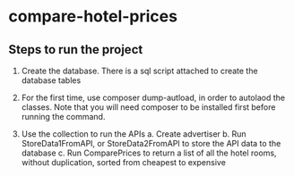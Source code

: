 # compare-hotel-prices

## Steps to run the project

1. Create the database. There is a sql script attached to create the database tables

2. For the first time, use composer dump-autload, in order to autolaod the classes. Note that you will need composer to be installed first before running the command.

3. Use the collection to run the APIs
   a. Create advertiser
   b. Run StoreData1FromAPI, or StoreData2FromAPI to store the API data to the database
   c. Run ComparePrices to return a list of all the hotel rooms, without duplication, sorted from cheapest to expensive
